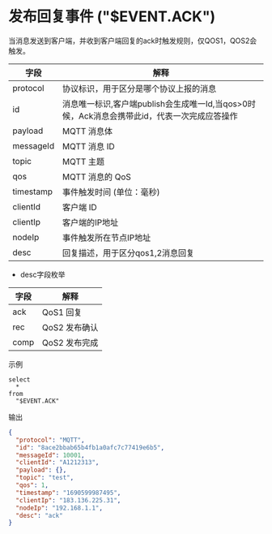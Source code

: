 # 发布回复事件 ("$EVENT.ACK")

当消息发送到客户端，并收到客户端回复的ack时触发规则，仅QOS1，QOS2会触发。

| **字段**    | **解释**                                                 |
|-----------|--------------------------------------------------------|
| protocol  | 协议标识，用于区分是哪个协议上报的消息                                    |
| id        | 消息唯一标识,客户端publish会生成唯一Id,当qos>0时候，Ack消息会携带此id，代表一次完成应答操作 |
| payload   | MQTT 消息体                                               |
| messageId | MQTT 消息 ID                                             |
| topic     | MQTT 主题                                                |
| qos       | MQTT 消息的 QoS                                           |
| timestamp | 事件触发时间 (单位：毫秒)                                         |
| clientId  | 客户端 ID                                                 |
| clientIp  | 客户端的IP地址                                               |
| nodeIp    | 事件触发所在节点IP地址                                    |
| desc      | 回复描述，用于区分qos1,2消息回复                                    |

* desc字段枚举

| **字段** | **解释**    |
|--------|-----------|
| ack    | QoS1 回复   |
| rec    | QoS2 发布确认 |
| comp   | QoS2 发布完成 |

示例

```plsql
select
  *
from
  "$EVENT.ACK"
```

输出

```json
{
  "protocol": "MQTT",
  "id": "8ace2bbab65b4fb1a0afc7c77419e6b5",
  "messageId": 10001,
  "clientId": "A1212313",
  "payload": {},
  "topic": "test",
  "qos": 1,
  "timestamp": "1690599987495",
  "clientIp": "183.136.225.31",
  "nodeIp": "192.168.1.1",
  "desc": "ack"
}
```